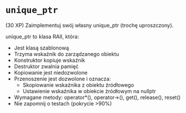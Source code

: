 # `unique_ptr`

(30 XP) Zaimplementuj swój własny unique_ptr (trochę uproszczony).

unique_ptr to klasa RAII, która:

- Jest klasą szablonową
- Trzyma wskaźnik do zarządzanego obiektu
- Konstruktor kopiuje wskaźnik
- Destruktor zwalnia pamięć
- Kopiowanie jest niedozwolone
- Przenoszenie jest dozwolone i oznacza:
  - Skopiowanie wskaźnika z obiektu źródłowego
  - Ustawienie wskaźnika w obiekcie źródłowym na nullptr
- Wymagane metody: operator*(), operator->(), get(), release(), reset()
- Nie zapomnij o testach (pokrycie >90%)
